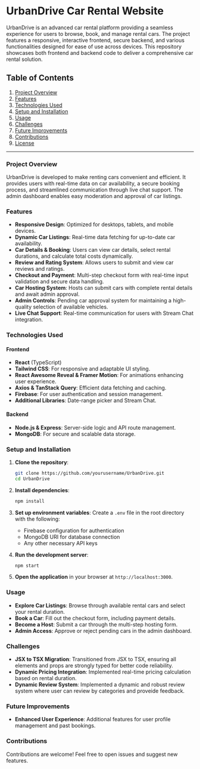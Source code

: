 # UrbanDrive Car Rental Website

UrbanDrive is an advanced car rental platform providing a seamless experience for users to browse, book, and manage rental cars. The project features a responsive, interactive frontend, secure backend, and various functionalities designed for ease of use across devices. This repository showcases both frontend and backend code to deliver a comprehensive car rental solution.

## Table of Contents

1. [Project Overview](#project-overview)
2. [Features](#features)
3. [Technologies Used](#technologies-used)
4. [Setup and Installation](#setup-and-installation)
5. [Usage](#usage)
6. [Challenges](#challenges)
7. [Future Improvements](#future-improvements)
8. [Contributions](#contributions)
9. [License](#license)

---

### Project Overview

UrbanDrive is developed to make renting cars convenient and efficient. It provides users with real-time data on car availability, a secure booking process, and streamlined communication through live chat support. The admin dashboard enables easy moderation and approval of car listings.

### Features

- **Responsive Design**: Optimized for desktops, tablets, and mobile devices.
- **Dynamic Car Listings**: Real-time data fetching for up-to-date car availability.
- **Car Details & Booking**: Users can view car details, select rental durations, and calculate total costs dynamically.
- **Review and Rating System**: Allows users to submit and view car reviews and ratings.
- **Checkout and Payment**: Multi-step checkout form with real-time input validation and secure data handling.
- **Car Hosting System**: Hosts can submit cars with complete rental details and await admin approval.
- **Admin Controls**: Pending car approval system for maintaining a high-quality selection of available vehicles.
- **Live Chat Support**: Real-time communication for users with Stream Chat integration.

### Technologies Used

#### Frontend
- **React** (TypeScript)
- **Tailwind CSS**: For responsive and adaptable UI styling.
- **React Awesome Reveal & Framer Motion**: For animations enhancing user experience.
- **Axios & TanStack Query**: Efficient data fetching and caching.
- **Firebase**: For user authentication and session management.
- **Additional Libraries**: Date-range picker and Stream Chat.

#### Backend
- **Node.js & Express**: Server-side logic and API route management.
- **MongoDB**: For secure and scalable data storage.

### Setup and Installation

1. **Clone the repository**:
   ```bash
   git clone https://github.com/yourusername/UrbanDrive.git
   cd UrbanDrive
   ```

2. **Install dependencies**:
   ```bash
   npm install
   ```

3. **Set up environment variables**:
   Create a `.env` file in the root directory with the following:
   - Firebase configuration for authentication
   - MongoDB URI for database connection
   - Any other necessary API keys

4. **Run the development server**:
   ```bash
   npm start
   ```

5. **Open the application** in your browser at `http://localhost:3000`.

### Usage

- **Explore Car Listings**: Browse through available rental cars and select your rental duration.
- **Book a Car**: Fill out the checkout form, including payment details.
- **Become a Host**: Submit a car through the multi-step hosting form.
- **Admin Access**: Approve or reject pending cars in the admin dashboard.

### Challenges

- **JSX to TSX Migration**: Transitioned from JSX to TSX, ensuring all elements and props are strongly typed for better code reliability.
- **Dynamic Pricing Integration**: Implemented real-time pricing calculation based on rental duration.
- **Dynamic Review System**: Implemented a dynamic and robust review system where user can review by categories and proveide feedback.

### Future Improvements

- **Enhanced User Experience**: Additional features for user profile management and past bookings.

### Contributions

Contributions are welcome! Feel free to open issues and suggest new features.

